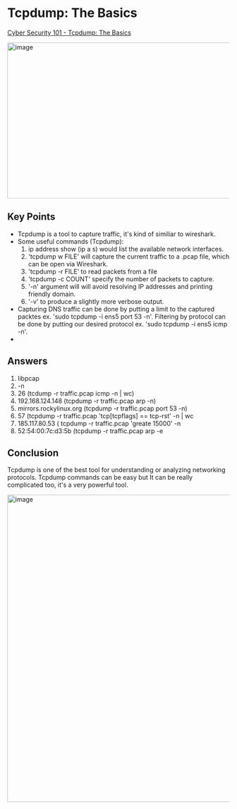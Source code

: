 # Tcpdump: The Basics
[Cyber Security 101 - Tcpdump: The Basics](https://tryhackme.com/room/tcpdump)

<img width="699" height="353" alt="image" src="https://github.com/user-attachments/assets/3f5961cc-c3f9-4eb4-a300-990f00d31e5e" />


## Key Points
- Tcpdump is a tool to capture traffic, it's kind of similiar to wireshark.
- Some useful commands (Tcpdump):
  1. ip address show (ip a s) would list the available network interfaces.
  2. 'tcpdump w FILE' will capture the current traffic to a .pcap file, which can be open via Wireshark.
  3. 'tcpdump -r FILE' to read packets from a file
  4. 'tcpdump -c COUNT' specify the number of packets to capture.
  5. '-n' argument will will avoid resolving IP addresses and printing friendly domain.
  6. '-v' to produce a slightly more verbose output.
- Capturing DNS traffic can be done by putting a limit to the captured packtes ex. 'sudo tcpdump -i ens5 port 53 -n'. Filtering by protocol can be done by putting our desired protocol ex. 'sudo tcpdump -i ens5 icmp -n'.
- 

## Answers
1. libpcap
2. -n
3. 26 (tcdump -r traffic.pcap icmp -n | wc)
4. 192.168.124.148 (tcpdump -r traffic.pcap arp -n)
5. mirrors.rockylinux.org (tcpdump -r traffic.pcap port 53 -n)
6. 57 (tcpdump -r traffic.pcap 'tcp[tcpflags] == tcp-rst' -n | wc
7. 185.117.80.53 ( tcpdump -r traffic.pcap 'greate 15000' -n
8. 52:54:00:7c:d3:5b (tcpdump -r traffic.pcap arp -e

## Conclusion
Tcpdump is one of the best tool for understanding or analyzing networking protocols. Tcpdump commands can be easy but It can be really complicated too, it's a very powerful tool.

<img width="1329" height="696" alt="image" src="https://github.com/user-attachments/assets/6f997847-ce59-4080-a737-ef40344fc5a7" />

